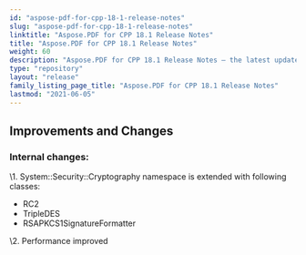 ```yaml
---
id: "aspose-pdf-for-cpp-18-1-release-notes"
slug: "aspose-pdf-for-cpp-18-1-release-notes"
linktitle: "Aspose.PDF for CPP 18.1 Release Notes"
title: "Aspose.PDF for CPP 18.1 Release Notes"
weight: 60
description: "Aspose.PDF for CPP 18.1 Release Notes – the latest updates and fixes."
type: "repository"
layout: "release"
family_listing_page_title: "Aspose.PDF for CPP 18.1 Release Notes"
lastmod: "2021-06-05"
---
```


## **Improvements and Changes**
### **Internal changes:**
\1. System::Security::Cryptography namespace is extended with following classes:

- RC2
- TripleDES
- RSAPKCS1SignatureFormatter

\2. Performance improved
